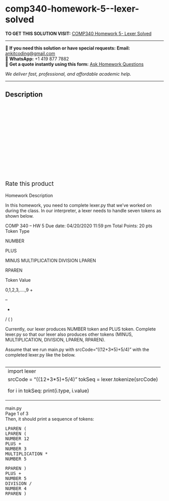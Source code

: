 # comp340-homework-5--lexer-solved
**TO GET THIS SOLUTION VISIT:** [COMP340 Homework 5- Lexer Solved](https://www.ankitcodinghub.com/product/comp340-homework-5-lexer-solved/)


---

📩 **If you need this solution or have special requests:** **Email:** ankitcoding@gmail.com  
📱 **WhatsApp:** +1 419 877 7882  
📄 **Get a quote instantly using this form:** [Ask Homework Questions](https://www.ankitcodinghub.com/services/ask-homework-questions/)

*We deliver fast, professional, and affordable academic help.*

---

<h2>Description</h2>



<div class="kk-star-ratings kksr-auto kksr-align-center kksr-valign-top" data-payload="{&quot;align&quot;:&quot;center&quot;,&quot;id&quot;:&quot;91129&quot;,&quot;slug&quot;:&quot;default&quot;,&quot;valign&quot;:&quot;top&quot;,&quot;ignore&quot;:&quot;&quot;,&quot;reference&quot;:&quot;auto&quot;,&quot;class&quot;:&quot;&quot;,&quot;count&quot;:&quot;0&quot;,&quot;legendonly&quot;:&quot;&quot;,&quot;readonly&quot;:&quot;&quot;,&quot;score&quot;:&quot;0&quot;,&quot;starsonly&quot;:&quot;&quot;,&quot;best&quot;:&quot;5&quot;,&quot;gap&quot;:&quot;4&quot;,&quot;greet&quot;:&quot;Rate this product&quot;,&quot;legend&quot;:&quot;0\/5 - (0 votes)&quot;,&quot;size&quot;:&quot;24&quot;,&quot;title&quot;:&quot;COMP340 Homework 5- Lexer Solved&quot;,&quot;width&quot;:&quot;0&quot;,&quot;_legend&quot;:&quot;{score}\/{best} - ({count} {votes})&quot;,&quot;font_factor&quot;:&quot;1.25&quot;}">

<div class="kksr-stars">

<div class="kksr-stars-inactive">
            <div class="kksr-star" data-star="1" style="padding-right: 4px">


<div class="kksr-icon" style="width: 24px; height: 24px;"></div>
        </div>
            <div class="kksr-star" data-star="2" style="padding-right: 4px">


<div class="kksr-icon" style="width: 24px; height: 24px;"></div>
        </div>
            <div class="kksr-star" data-star="3" style="padding-right: 4px">


<div class="kksr-icon" style="width: 24px; height: 24px;"></div>
        </div>
            <div class="kksr-star" data-star="4" style="padding-right: 4px">


<div class="kksr-icon" style="width: 24px; height: 24px;"></div>
        </div>
            <div class="kksr-star" data-star="5" style="padding-right: 4px">


<div class="kksr-icon" style="width: 24px; height: 24px;"></div>
        </div>
    </div>

<div class="kksr-stars-active" style="width: 0px;">
            <div class="kksr-star" style="padding-right: 4px">


<div class="kksr-icon" style="width: 24px; height: 24px;"></div>
        </div>
            <div class="kksr-star" style="padding-right: 4px">


<div class="kksr-icon" style="width: 24px; height: 24px;"></div>
        </div>
            <div class="kksr-star" style="padding-right: 4px">


<div class="kksr-icon" style="width: 24px; height: 24px;"></div>
        </div>
            <div class="kksr-star" style="padding-right: 4px">


<div class="kksr-icon" style="width: 24px; height: 24px;"></div>
        </div>
            <div class="kksr-star" style="padding-right: 4px">


<div class="kksr-icon" style="width: 24px; height: 24px;"></div>
        </div>
    </div>
</div>


<div class="kksr-legend" style="font-size: 19.2px;">
            <span class="kksr-muted">Rate this product</span>
    </div>
    </div>
<div class="page" title="Page 1">
<div class="layoutArea">
<div class="column">
&nbsp;

</div>
</div>
<div class="layoutArea">
<div class="column">
Homework Description

In this homework, you need to complete lexer.py that we’ve worked on during the class. In our interpreter, a lexer needs to handle seven tokens as shown below.

</div>
</div>
<div class="layoutArea">
<div class="column">
COMP 340 – HW 5 Due date: 04/20/2020 11:59 pm Total Points: 20 pts

</div>
</div>
<div class="layoutArea">
<div class="column">
Token Type

NUMBER

PLUS

MINUS MULTIPLICATION DIVISION LPAREN

RPAREN

</div>
<div class="column">
Token Value

0,1,2,3,….,9 +

–

*

/ ( )

</div>
</div>
<div class="layoutArea">
<div class="column">
Currently, our lexer produces NUMBER token and PLUS token. Complete lexer.py so that our lexer also produces other tokens (MINUS, MULTIPLICATION, DIVISION, LPAREN, RPAREN).

Assume that we run main.py with srcCode=“((12+3*5)+5/4)” with the completed lexer.py like the below.

</div>
</div>
<table>
<tbody>
<tr>
<td>
<div class="layoutArea">
<div class="column">
import lexer

</div>
</div>
</td>
</tr>
<tr>
<td>
<div class="layoutArea">
<div class="column">
srcCode = “((12+3*5)+5/4)” tokSeq = lexer.tokenize(srcCode)

for i in tokSeq: print(i.type, i.value)

</div>
</div>
</td>
</tr>
</tbody>
</table>
<div class="layoutArea">
<div class="column">
main.py

</div>
</div>
<div class="layoutArea">
<div class="column">
Page 1 of 3

</div>
</div>
</div>
<div class="page" title="Page 2">
<div class="layoutArea">
<div class="column">
Then, it should print a sequence of tokens:

<pre>LPAREN (
LPAREN (
NUMBER 12
PLUS +
NUMBER 3
MULTIPLICATION *
NUMBER 5
</pre>
<pre>RPAREN )
PLUS +
NUMBER 5
DIVISION /
NUMBER 4
RPAREN )
</pre>
</div>
</div>
</div>
<div class="page" title="Page 3">
<div class="layoutArea">
<div class="column">
&nbsp;

</div>
</div>
</div>
